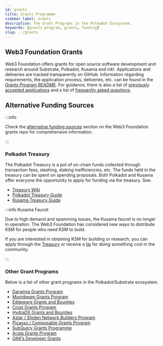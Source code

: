 ```yaml
---
id: grants
title: Grants Programme
sidebar_label: Grants
description: The Grant Programs in the Polkadot Ecosystem.
keywords: [grants program, grants, funding]
slug: ../grants
---
```


## Web3 Foundation Grants

Web3 Foundation offers grants for open source software development and research around Substrate,
Polkadot, Kusama and ink!. Applications and deliveries are tracked transparently on GitHub.
Information regarding requirements, the application process, deliveries, etc. can be found in the
[Grants Program README](https://github.com/w3f/Grants-Program#web3-foundation-grants-program). For
guidance, there is also a list of
[previously accepted applications](https://github.com/w3f/Grants-Program/blob/master/applications/index.md)
and a list of
[frequently asked questions](https://github.com/w3f/Grants-Program/blob/master/docs/faq.md).

## Alternative Funding Sources

:::info

Check the
[alternative funding sources](https://github.com/w3f/Grants-Program/blob/master/README.md#rocket-alternative-funding-sources)
section on the Web3 Foundation grants repo for comprehensive information.

:::

### Polkadot Treasury

The Polkadot Treasury is a pot of on-chain funds collected through transaction fees, slashing,
staking inefficiencies, etc. The funds held in the treasury can be spent on spending proposals. Both
Polkadot and Kusama offer everyone the opportunity to apply for funding via the treasury. See:

- [Treasury Wiki](../learn/learn-treasury.md)
- [Polkadot Treasury Guide](https://docs.google.com/document/d/1IZykdp2cyQavcRyZd_dgNj5DcgxgZR6kAqGdcNARu1w)
- [Kusama Treasury Guide](https://docs.google.com/document/d/1p3UQUjph5t8TVaWnTkfrI5mE-BABnM9Xvtuhdlhl6JE)

:::info Kusama Faucet

Due to high demand and spamming issues, the Kusama faucet is no longer in operation. The Web3
Foundation has considered new ways to distribute KSM for people who need KSM to build.

If you are interested in obtaining KSM for building or research, you can apply through the
[Treasury](../learn/learn-treasury.md#creating-a-treasury-proposal) or receive a
[tip](../learn/learn-treasury.md#tipping) for doing something cool in the community.

:::

### Other Grant Programs

Below is a list of other grant programs in the Polkadot/Substrate ecosystem.

- [Darwinia Grants Program](https://github.com/darwinia-network/collaboration/blob/master/grant/README.md)
- [Moonbeam Grants Program](https://moonbeam.foundation/grants/)
- [Edgeware Grants and Bounties](https://gov.edgewa.re/discussion/1132-edgeware-proposal-process-and-template)
- [Crust Grants Program](https://github.com/crustio/Crust-Grants-Program)
- [HydraDX Grants and Bounties](https://docs.hydradx.io/new_deal/)
- [Astar / Shiden Network Builders Program](https://astar.network/spacelabs/)
- [Picasso / Composable Grants Program](https://grants.composable.finance)
- [SubQuery Grants Programme](https://subquery.network/grants)
- [Acala Grants Program](https://acala.network/ecosystem-program)
- [OAK’s Developer Grants](https://oak.tech/community/grants/)
